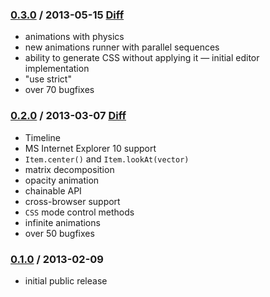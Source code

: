 ### [0.3.0](http://github.com/lvivski/anima/tree/0.3.0) / 2013-05-15 [Diff](https://github.com/lvivski/anima/compare/0.2.0...0.3.0)
- animations with physics
- new animations runner with parallel sequences
- ability to generate CSS without applying it
— initial editor implementation
- "use strict"
- over 70 bugfixes

### [0.2.0](http://github.com/lvivski/anima/tree/0.2.0) / 2013-03-07 [Diff](https://github.com/lvivski/anima/compare/0.1.0...0.2.0)
- Timeline
- MS Internet Explorer 10 support
- `Item.center()` and `Item.lookAt(vector)`
- matrix decomposition
- opacity animation
- chainable API
- cross-browser support
- `CSS` mode control methods
- infinite animations
- over 50 bugfixes

### [0.1.0](http://github.com/lvivski/anima/tree/0.1.0) / 2013-02-09
- initial public release

